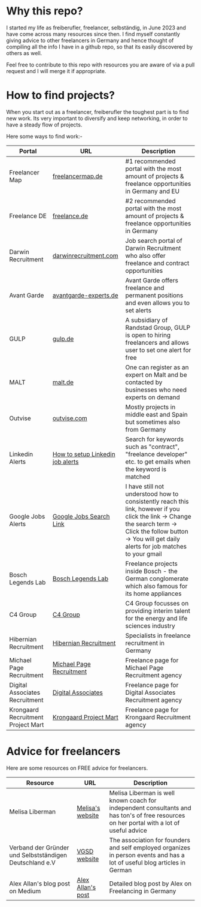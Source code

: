 # Why this repo?

I started my life as freiberufler, freelancer, selbständig, in June 2023 and have come across many resources since then.
I find myself constantly giving advice to other freelancers in Germany and hence thought of compiling all the info I have in a github repo, so that its easily discovered by others as well.

Feel free to contribute to this repo with resources you are aware of via a pull request and I will merge it if appropriate.

# How to find projects?

When you start out as a freelancer, freiberufler the toughest part is to find new work. Its very important to diversify and keep networking, in order to have a steady flow of projects.

Here some ways to find work:-

| Portal               | URL                                                                                     | Description                                                                                                            |
|----------------------|-----------------------------------------------------------------------------------------|------------------------------------------------------------------------------------------------------------------------|
| Freelancer Map       | [freelancermap.de](https://www.freelancermap.de)                                         | #1 recommended portal with the most amount of projects & freelance opportunities in Germany and EU                     |
| Freelance DE         | [freelance.de](https://www.freelance.de)                                                 | #2 recommended portal with the most amount of projects & freelance opportunities in Germany                            |
| Darwin Recruitment   | [darwinrecruitment.com](https://www.darwinrecruitment.com/search-jobs/?_country=germany&_location=contract) | Job search portal of Darwin Recruitment who also offer freelance and contract opportunities                           |
| Avant Garde          | [avantgarde-experts.de](https://www.avantgarde-experts.de/de/jobangebote/)               | Avant Garde offers freelance and permanent positions and even allows you to set alerts                                 |
| GULP                 | [gulp.de](https://www.gulp.de)                                                           | A subsidiary of Randstad Group, GULP is open to hiring freelancers and allows user to set one alert for free            |
| MALT                 | [malt.de](https://www.malt.de)                                                           | One can register as an expert on Malt and be contacted by businesses who need experts on demand                        |
| Outvise                 | [outvise.com](https://www.outvise.com)                                                           | Mostly projects in middle east and Spain but sometimes also from Germany                       |
| Linkedin Alerts                 | [How to setup Linkedin job alerts](https://www.linkedin.com/help/linkedin/answer/a511279)                                                           | Search for keywords such as "contract", "freelance developer" etc. to get emails when the keyword is matched                     |
| Google Jobs Alerts                 | [Google Jobs Search Link](https://www.google.de/search?q=freiberufler&sca_esv=eeb7227c5a3e2591&gl=DE&udm=8&biw=1440&bih=737&sxsrf=ADLYWIKks4JXluZds4gwhXDHdnfGiopb-w%3A1716308081175&ei=cchMZumpCsKAxc8PwLuD6AE&ved=0ahUKEwippoPskZ-GAxVCQPEDHcDdAB0Q4dUDCBA&uact=5&oq=freiberufler&gs_lp=Egxnd3Mtd2l6LXNlcnAiDGZyZWliZXJ1ZmxlcjIKEAAYgAQYFBiHAjIFEAAYgAQyBRAAGIAEMgUQABiABDIFEAAYgAQyBRAAGIAEMgUQABiABDIFEAAYgAQyBRAAGIAEMgUQABiABEikElCfA1iBD3ABeACQAQCYAXugAfsKqgEDOC42uAEDyAEA-AEBmAIDoALrAcICBxAjGCcYrgLCAggQABiABBiiBMICBxAjGLACGCeYAwCIBgGSBwMxLjKgB49K&sclient=gws-wiz-serp&jbr=sep:0)                                                          | I have still not understood how to consistently reach this link, however if you click the link -> Change the search term -> Click the follow button -> You will get daily alerts for job matches to your gmail                   |
| Bosch Legends Lab                 | [Bosch Legends Lab](https://boschlegendslab.com/)                            | Freelance projects inside Bosch - the German conglomerate which also famous for its home appliances                  |
| C4 Group               | [C4 Group](https://c4-group.zohorecruit.eu/jobs/Careers)                            | C4 Group focusses on providing interim talent for the energy and life sciences industry               |
| Hibernian Recruitment              | [Hibernian Recruitment](https://www.hibernian-recruitment.com/type/freelance/)                            | Specialists in freelance recruitment in Germany              |
| Michael Page Recruitment              | [Michael Page Recruitment](https://www.michaelpage.de/jobs/interim/information-technology)                            | Freelance page for Michael Page Recruitment agency              |
| Digital Associates Recruitment              | [Digital Associates](https://digitalassociates.de/karriere/current-projects/)                            | Freelance page for Digital Associates Recruitment agency              |
| Krongaard Recruitment Project Mart              | [Krongaard Project Mart](https://www.krongaard.de/experts/projektmarkt)                            | Freelance page for Krongaard Recruitment agency              |


# Advice for freelancers
Here are some resources on FREE advice for freelancers.

| Resource               | URL                                                                                     | Description                                                                                                            |
|----------------------|-----------------------------------------------------------------------------------------|------------------------------------------------------------------------------------------------------------------------|
| Melisa Liberman       | [Melisa's website](https://www.melisaliberman.com/)                                         | Melisa Liberman is well known coach for independent consultants and has ton's of free resources on her portal with a lot of useful advice                    |
| Verband der Gründer und Selbstständigen Deutschland e.V         | [VGSD website](https://www.vgsd.de/)                                                 | The association for founders and self employed organizes in person events and has a lot of useful blog articles in German    |
| Alex Allan's blog post on Medium      | [Alex Allan's post](https://medium.com/@alexjallan/being-a-freelancer-in-germany-35106de18411)                                                 | Detailed blog post by Alex on Freelancing in Germany |    
